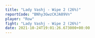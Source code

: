 ```yaml
---
title: "Lady Vashj - Wipe 2 (26%)"
reportCode: "BNhy3GwzCKJA89Vn"
player: "Row"
fight: "Lady Vashj - Wipe 2 (26%)"
date: 2021-10-24T19:01:26.673000+00:00
---
```

